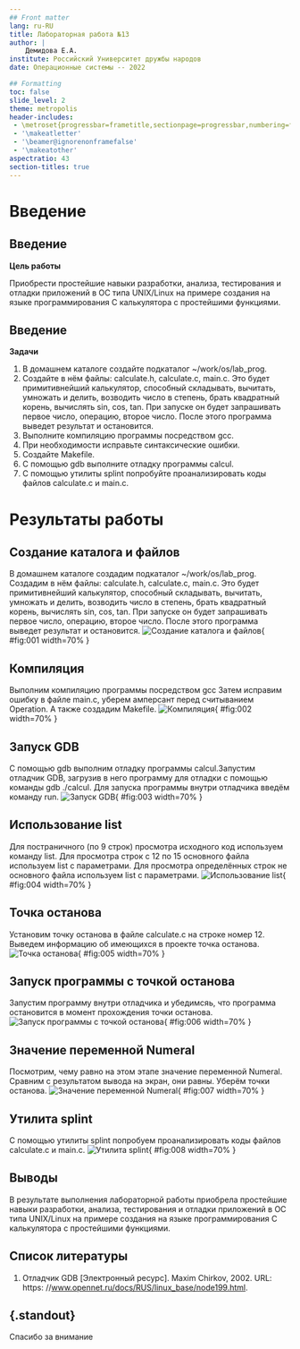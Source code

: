 ```yaml
---
## Front matter
lang: ru-RU
title: Лабораторная работа №13
author: |
	Демидова Е.А.
institute: Российский Университет дружбы народов
date: Операционные системы -- 2022

## Formatting
toc: false
slide_level: 2
theme: metropolis
header-includes: 
 - \metroset{progressbar=frametitle,sectionpage=progressbar,numbering=fraction}
 - '\makeatletter'
 - '\beamer@ignorenonframefalse'
 - '\makeatother'
aspectratio: 43
section-titles: true
---
```


# Введение

## Введение

**Цель работы**

Приобрести простейшие навыки разработки, анализа, тестирования и отладки приложений в ОС типа UNIX/Linux на примере создания на языке программирования С калькулятора с простейшими функциями.

## Введение

**Задачи**

1. В домашнем каталоге создайте подкаталог ~/work/os/lab_prog.
2. Создайте в нём файлы: calculate.h, calculate.c, main.c.
Это будет примитивнейший калькулятор, способный складывать, вычитать, умножать
и делить, возводить число в степень, брать квадратный корень, вычислять sin, cos, tan.
При запуске он будет запрашивать первое число, операцию, второе число. После этого
программа выведет результат и остановится.
3. Выполните компиляцию программы посредством gcc.
4. При необходимости исправьте синтаксические ошибки.
5. Создайте Makefile.
6. С помощью gdb выполните отладку программы calcul.
7. С помощью утилиты splint попробуйте проанализировать коды файлов calculate.c
и main.c.

# Результаты работы

## Создание каталога и файлов

В домашнем каталоге создадим подкаталог ~/work/os/lab_prog. Создадим в нём файлы: calculate.h, calculate.c, main.c. Это будет примитивнейший калькулятор, способный складывать, вычитать, умножать и делить, возводить число в степень, брать квадратный корень, вычислять sin, cos, tan.
При запуске он будет запрашивать первое число, операцию, второе число. После этого
программа выведет результат и остановится.
![Создание каталога и файлов](image/1.png){ #fig:001 width=70% }

## Компиляция

Выполним компиляцию программы посредством gcc Затем исправим ошибку в файле main.c, уберем амперсант перед считыванием Operation. А также создадим Makefile.
![Компиляция](image/2.png){ #fig:002 width=70% }

## Запуск GDB

С помощью gdb выполним отладку программы calcul.Запустим отладчик GDB, загрузив в него программу для отладки с помощью команды gdb ./calcul. Для запуска программы внутри отладчика введём команду run.
![Запуск GDB](image/3.png){ #fig:003 width=70% }



## Использование list

Для постраничного (по 9 строк) просмотра исходного код используем команду
list. Для просмотра строк с 12 по 15 основного файла используем list с параметрами. Для просмотра определённых строк не основного файла используем list с параметрами.
![Использование list](image/4.png){ #fig:004 width=70% }

## Точка останова

Установим точку останова в файле calculate.c на строке номер 12. Выведем информацию об имеющихся в проекте точка останова.
![Точка останова](image/5.png){ #fig:005 width=70% }

## Запуск программы с точкой останова

Запустим программу внутри отладчика и убедимсяь, что программа остановится
в момент прохождения точки останова.
![Запуск программы с точкой останова](image/6.png){ #fig:006 width=70% }

## Значение переменной Numeral

Посмотрим, чему равно на этом этапе значение переменной Numeral. Сравним с результатом вывода на экран, они равны. Уберём точки останова.
![Значение переменной Numeral](image/7.png){ #fig:007 width=70% }

## Утилита splint

С помощью утилиты splint попробуем проанализировать коды файлов calculate.c
и main.c.
![Утилита splint](image/8.png){ #fig:008 width=70% }

## Выводы

В результате выполнения лабораторной работы приобрела простейшие навыки разработки, анализа, тестирования и отладки приложений в ОС типа UNIX/Linux на примере создания на языке программирования С калькулятора с простейшими функциями.

## Список литературы

1. Отладчик GDB [Электронный ресурс]. Maxim Chirkov, 2002. URL: https:
//www.opennet.ru/docs/RUS/linux_base/node199.html.

## {.standout}

Спасибо за внимание

